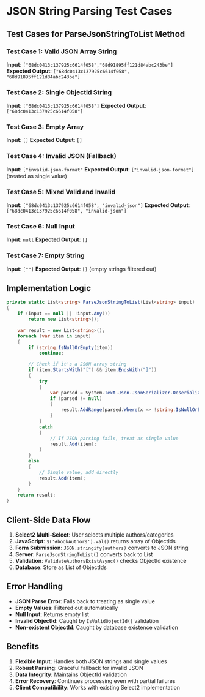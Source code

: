 # JSON String Parsing Test Cases

## Test Cases for ParseJsonStringToList Method

### Test Case 1: Valid JSON Array String
**Input**: `["68dc0413c137925c6614f058","68d91895ff121d84abc243be"]`
**Expected Output**: `["68dc0413c137925c6614f058", "68d91895ff121d84abc243be"]`

### Test Case 2: Single ObjectId String
**Input**: `["68dc0413c137925c6614f058"]`
**Expected Output**: `["68dc0413c137925c6614f058"]`

### Test Case 3: Empty Array
**Input**: `[]`
**Expected Output**: `[]`

### Test Case 4: Invalid JSON (Fallback)
**Input**: `["invalid-json-format"`
**Expected Output**: `["invalid-json-format"]` (treated as single value)

### Test Case 5: Mixed Valid and Invalid
**Input**: `["68dc0413c137925c6614f058", "invalid-json"]`
**Expected Output**: `["68dc0413c137925c6614f058", "invalid-json"]`

### Test Case 6: Null Input
**Input**: `null`
**Expected Output**: `[]`

### Test Case 7: Empty String
**Input**: `[""]`
**Expected Output**: `[]` (empty strings filtered out)

## Implementation Logic

```csharp
private static List<string> ParseJsonStringToList(List<string> input)
{
    if (input == null || !input.Any())
        return new List<string>();

    var result = new List<string>();
    foreach (var item in input)
    {
        if (string.IsNullOrEmpty(item))
            continue;

        // Check if it's a JSON array string
        if (item.StartsWith("[") && item.EndsWith("]"))
        {
            try
            {
                var parsed = System.Text.Json.JsonSerializer.Deserialize<string[]>(item);
                if (parsed != null)
                {
                    result.AddRange(parsed.Where(x => !string.IsNullOrEmpty(x)));
                }
            }
            catch
            {
                // If JSON parsing fails, treat as single value
                result.Add(item);
            }
        }
        else
        {
            // Single value, add directly
            result.Add(item);
        }
    }
    return result;
}
```

## Client-Side Data Flow

1. **Select2 Multi-Select**: User selects multiple authors/categories
2. **JavaScript**: `$('#bookAuthors').val()` returns array of ObjectIds
3. **Form Submission**: `JSON.stringify(authors)` converts to JSON string
4. **Server**: `ParseJsonStringToList()` converts back to List<string>
5. **Validation**: `ValidateAuthorsExistAsync()` checks ObjectId existence
6. **Database**: Store as List<string> of ObjectIds

## Error Handling

- **JSON Parse Error**: Falls back to treating as single value
- **Empty Values**: Filtered out automatically
- **Null Input**: Returns empty list
- **Invalid ObjectId**: Caught by `IsValidObjectId()` validation
- **Non-existent ObjectId**: Caught by database existence validation

## Benefits

1. **Flexible Input**: Handles both JSON strings and single values
2. **Robust Parsing**: Graceful fallback for invalid JSON
3. **Data Integrity**: Maintains ObjectId validation
4. **Error Recovery**: Continues processing even with partial failures
5. **Client Compatibility**: Works with existing Select2 implementation
